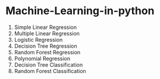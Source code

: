 # Machine-Learning-in-python
1.  Simple Linear Regression
2.  Multiple Linear Regression
3. Logistic Regression
4. Decision Tree Regression
5. Random Forest Regression
6. Polynomial Regression
7. Decision Tree Classification
8. Random Forest Classification
